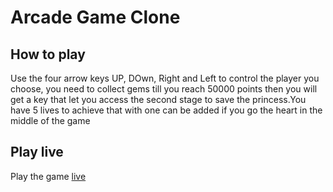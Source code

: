 # Arcade Game Clone

## How to play
Use the four arrow keys UP, DOwn, Right and Left to control the player you choose,
you need to collect gems till you reach 50000 points then you will get a key that let you access the second stage to save the princess.You have 5 lives to achieve that with one can be added if you go the heart in the middle of the game


## Play live
Play the game [live][1]

[1]: https://saher-elgendy.github.io/Arcade-game-clone/      "live"